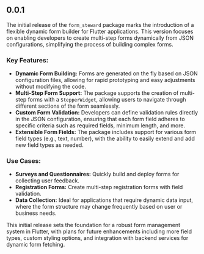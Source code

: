 ## 0.0.1

The initial release of the `form_steward` package marks the introduction of a flexible dynamic form builder for Flutter applications. This version focuses on enabling developers to create multi-step forms dynamically from JSON configurations, simplifying the process of building complex forms.

### Key Features:
- **Dynamic Form Building:** Forms are generated on the fly based on JSON configuration files, allowing for rapid prototyping and easy adjustments without modifying the code.
- **Multi-Step Form Support:** The package supports the creation of multi-step forms with a `StepperWidget`, allowing users to navigate through different sections of the form seamlessly.
- **Custom Form Validation:** Developers can define validation rules directly in the JSON configuration, ensuring that each form field adheres to specific criteria such as required fields, minimum length, and more.
- **Extensible Form Fields:** The package includes support for various form field types (e.g., text, number), with the ability to easily extend and add new field types as needed.

### Use Cases:
- **Surveys and Questionnaires:** Quickly build and deploy forms for collecting user feedback.
- **Registration Forms:** Create multi-step registration forms with field validation.
- **Data Collection:** Ideal for applications that require dynamic data input, where the form structure may change frequently based on user or business needs.

This initial release sets the foundation for a robust form management system in Flutter, with plans for future enhancements including more field types, custom styling options, and integration with backend services for dynamic form fetching.